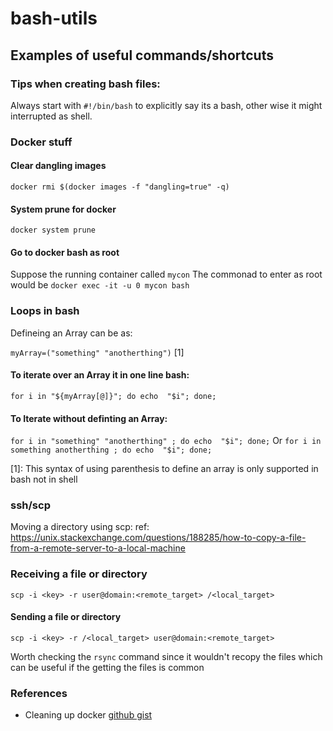 # bash-utils


## Examples of useful commands/shortcuts

### Tips when creating bash files:

Always start with `#!/bin/bash` to explicitly say its a bash, other wise it might interrupted as shell.


### Docker stuff

#### Clear dangling images

`docker rmi $(docker images -f "dangling=true" -q)`

#### System prune for docker
 
 `docker system prune`

#### Go to docker bash as root
Suppose the running container called `mycon`
The commonad to enter as root would be `docker exec -it -u 0 mycon bash`

### Loops in bash 

Defineing an Array can be as:

`myArray=("something" "anotherthing")` [1]

#### To iterate over an Array it in one line bash:

`for i in "${myArray[@]}"; do echo  "$i"; done;`

#### To Iterate without definting an Array:

`for i in "something" "anotherthing" ; do echo  "$i"; done;`
Or
`for i in something anotherthing ; do echo  "$i"; done;`

[1]: This syntax of using parenthesis to define an array is only supported in bash not in shell

### ssh/scp 

Moving a directory using scp:
ref: https://unix.stackexchange.com/questions/188285/how-to-copy-a-file-from-a-remote-server-to-a-local-machine 

### Receiving a file or directory 

`scp -i <key> -r user@domain:<remote_target> /<local_target>`

#### Sending a file or directory

`scp -i <key> -r /<local_target> user@domain:<remote_target>`


Worth checking the `rsync` command since it wouldn't recopy the files which can be useful if the getting the files is common


### References
- Cleaning up docker [github gist](https://gist.github.com/F21/f6614b8557768afbe8ed)
